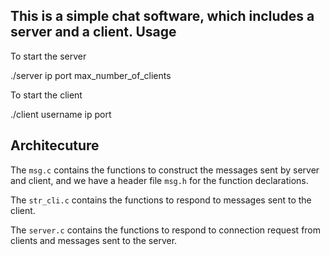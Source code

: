 This is a simple chat software, which includes a server and a client.
Usage
-----------
To start the server 

  ./server ip port max_number_of_clients

To start the client

  ./client username ip port

Architecuture
-----------

The `msg.c` contains the functions to construct the messages sent by server and client, and we have a header file `msg.h` for the function declarations.

The `str_cli.c` contains the functions to respond to messages sent to the client.

The `server.c` contains the functions to respond to connection request from clients and messages sent to the server.

